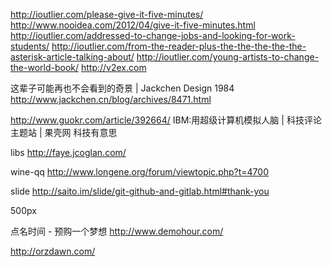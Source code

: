 http://ioutlier.com/please-give-it-five-minutes/
http://www.nooidea.com/2012/04/give-it-five-minutes.html
http://ioutlier.com/addressed-to-change-jobs-and-looking-for-work-students/
http://ioutlier.com/from-the-reader-plus-the-the-the-the-the-asterisk-article-talking-about/
http://ioutlier.com/young-artists-to-change-the-world-book/
http://v2ex.com

这辈子可能再也不会看到的奇景 | Jackchen Design 1984
http://www.jackchen.cn/blog/archives/8471.html

http://www.guokr.com/article/392664/ IBM:用超级计算机模拟人脑 | 科技评论主题站 | 果壳网 科技有意思

libs http://faye.jcoglan.com/

wine-qq http://www.longene.org/forum/viewtopic.php?t=4700

slide http://saito.im/slide/git-github-and-gitlab.html#thank-you

500px

点名时间 - 预购一个梦想 http://www.demohour.com/

http://orzdawn.com/
